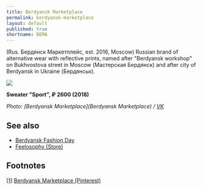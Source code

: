 ```yaml
---
title: Berdyansk Marketplace
permalink: berdyansk-marketplace
layout: default
published: true
shortname: BEMA
---
```


(Rus. Бердянск Маркетплейс, est. 2016, Moscow) Russian brand of alternative wear with reflective prints, named after "Berdyansk workshop" on Bukhvostova street in Moscow (Мастерская Бердянск) and after city of Berdyansk in Ukraine (Бердянськ).

![](https://pp.userapi.com/c841228/v841228571/6124d/V-76vqQaZ7s.jpg)

**Sweater "Sport", ₽ 2600 (2018)**

*Photo: [Berdyansk Marketplace](Berdyansk Marketplace) / [VK](VK)*

## See also

+ [Berdyansk Fashion Day](berdyansk-fashion-day)
+ [Feelosophy (Store)](feelosophy-store)

## Footnotes

[[1]](#a1) <span id="f1"></span> [Berdyansk Marketplace (Pinterest)](https://ru.pinterest.com/berdyanskmarketplace/)